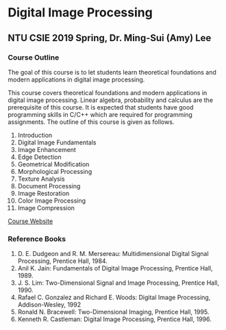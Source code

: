 # Digital Image Processing
## NTU CSIE 2019 Spring, Dr. Ming-Sui (Amy) Lee

### Course Outline
The goal of this course is to let students learn theoretical foundations and modern applications in digital image processing.

This course covers theoretical foundations and modern applications in digital image processing. Linear algebra, probability and calculus are the prerequisite of this course. It is expected that students have good programming skills in C/C++ which are required for programming assignments. The outline of this course is given as follows.

1. Introduction
2. Digital Image Fundamentals
3. Image Enhancement
4. Edge Detection
5. Geometrical Modification
6. Morphological Processing
7. Texture Analysis
8. Document Processing
9. Image Restoration
10. Color Image Processing
11. Image Compression

[Course Website](https://ceiba.ntu.edu.tw/1072_DIP)

### Reference Books
1. D. E. Dudgeon and R. M. Mersereau: Multidimensional Digital Signal Processing, Prentice Hall, 1984.
2. Anil K. Jain: Fundamentals of Digital Image Processing, Prentice Hall, 1989.
3. J. S. Lim: Two-Dimensional Signal and Image Processing, Prentice Hall, 1990.
4. Rafael C. Gonzalez and Richard E. Woods: Digital Image Processing, Addison-Wesley, 1992
5. Ronald N. Bracewell: Two-Dimensional Imaging, Prentice Hall, 1995.
6. Kenneth R. Castleman: Digital Image Processing, Prentice Hall, 1996.
